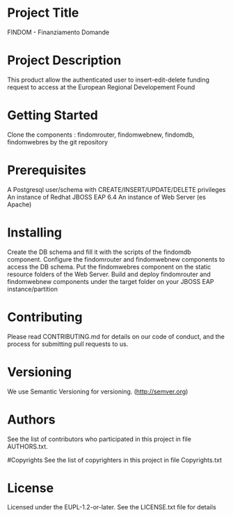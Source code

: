 # Project Title
FINDOM - Finanziamento Domande

# Project Description
This product allow the authenticated user to insert-edit-delete funding request to access at the European Regional Developement Found

# Getting Started
Clone the components : findomrouter, findomwebnew, findomdb, findomwebres by the git repository

# Prerequisites
A Postgresql user/schema with CREATE/INSERT/UPDATE/DELETE privileges
An instance of Redhat JBOSS EAP 6.4
An instance of Web Server (es Apache)

# Installing
Create the DB schema and fill it with the scripts of the findomdb component.
Configure the findomrouter and findomwebnew components to access the DB schema.
Put the findomwebres component on the static resource folders of the Web Server.
Build and deploy findomrouter and findomwebnew components under the target folder on your JBOSS EAP instance/partition

# Contributing
Please read CONTRIBUTING.md for details on our code of conduct, and the process for submitting pull requests to us.

# Versioning
We use Semantic Versioning for versioning. (http://semver.org)

# Authors
See the list of contributors who participated in this project in file AUTHORS.txt.

#Copyrights
See the list of copyrighters in this project in file Copyrights.txt

# License
Licensed under the EUPL-1.2-or-later. See the LICENSE.txt file for details
